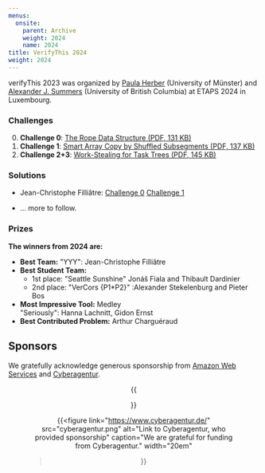 ```yaml
---
menus: 
  onsite:
    parent: Archive
    weight: 2024
    name: 2024
title: VerifyThis 2024
weight: 2024
---
```


<style>img{width:100%;}</style>


verifyThis 2023 was organized by [Paula Herber](https://www.uni-muenster.de/EmbSys/team/herber/) (University of Münster) and [Alexander J. Summers](https://www.cs.ubc.ca/~alexsumm/) (University of British Columbia)  at ETAPS 2024 in Luxembourg.

<!--more-->

### Challenges

0. **Challenge 0**: [The Rope Data Structure (PDF, 131 KB)](challenges/verifyThis2024-Challenge-0.pdf)
1. **Challenge 1**: [Smart Array Copy by Shuffled Subsegments (PDF, 137 KB)](challenges/verifyThis2024-Challenge-1.pdf)
2. **Challenge 2+3**: [Work-Stealing for Task Trees (PDF, 145 KB)](challenges/verifyThis2024-Challenge-2and3.pdf)

### Solutions

* Jean-Christophe Filliâtre: [Challenge 0](https://toccata.gitlabpages.inria.fr/toccata/gallery/verifythis_2024_challenge0.en.html)
  [Challenge 1](https://toccata.gitlabpages.inria.fr/toccata/gallery/verifythis_2024_challenge1.en.html)
  
* ... more to follow. 



### Prizes

**The winners from 2024 are:**

* **Best Team:** "YYY": Jean-Christophe Filliâtre
* **Best Student Team:**
  * 1st place: "Seattle Sunshine" Jonáš Fiala and Thibault Dardinier
  * 2nd place: "VerCors {P1*P2}" :Alexander Stekelenburg and Pieter Bos
* **Most Impressive Tool:** Medley\
  "Seriously": Hanna Lachnitt, Gidon Ernst
* **Best Contributed Problem:** Arthur Charguéraud


## **Sponsors**

We gratefully acknowledge generous sponsorship from [Amazon Web Services](https://aws.amazon.com/) and [Cyberagentur](https://www.cyberagentur.de/).

<center>
{{<figure link="https://aws.amazon.com/" 
         src="aws.jpg" alt="Link to Amazon Web Services, who gave sponsorship"
         caption="We are grateful for funding from Amazon Web Services."
         width="20em"
>}}

{{<figure link="https://www.cyberagentur.de/"
          src="cyberagentur.png" alt="Link to Cyberagentur, who provided sponsorship"
          caption="We are grateful for funding from Cyberagentur."
          width="20em"
>}}
</center>
